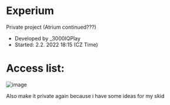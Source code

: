 # Experium
Private project (Atrium continued???) <br />
- Developed by _3000IQPlay <br />
- Started: 2.2. 2022 18:15 (CZ Time)

# Access list:
![image](https://user-images.githubusercontent.com/75604883/190438231-0389ecb3-1ed7-4d18-a12b-4c069d162a6b.png)

Also make it private again because i have some ideas for my skid
